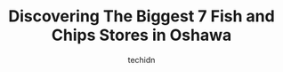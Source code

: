 ---
layout: ampstory
image: https://i0.wp.com/www.auto.or.id/wp-content/uploads/2023/06/daniel-patricks-bar-grill-0-oshawa-1686324422.jpeg?resize=640,853
author: techidn
featured: false
description: Oshawa, Ontario, Canada is a haven for Fish and Chips enthusiasts, boasting an impressive array of 7 top-notch establishments. Whether youre a seasoned connoisseur or simply curious to expl
title: Discovering The Biggest 7 Fish and Chips Stores in Oshawa
cover:
   title: Discovering The Biggest 7 Fish and Chips Stores in Oshawa
   subtitle: AUTO.OR.ID
   background: https://www.auto.or.id/wp-content/uploads/2023/06/daniel-patricks-bar-grill-0-oshawa-1686324422.jpeg

pages: 
 - layout: thirds
   top: <h1>#1 Red Lobster</h1>
   bottom: "<p>Really a very nice Red Lobster location with friendly staff and cozy atmosphere. The booths mat be a tad tight but big enough for a group of four. I recommend the Admiral</p>"
   background: https://www.auto.or.id/wp-content/uploads/2023/06/daniel-patricks-bar-grill-1-oshawa-1686324424.jpeg
   backgroundblur: true
 - layout: thirds
   top: <h1>#2 St. Louis Bar & Grill</h1>
   bottom: "<p>580 King St W Unit 1, Oshawa, ON L1J 7J1, Canada</p>"
   background: https://www.auto.or.id/wp-content/uploads/2023/06/daniel-patricks-bar-grill-2-oshawa-1686324424.jpeg
   cta:
      link: https://www.auto.or.id/discovering-the-biggest-7-fish-and-chips-stores-in-oshawa/
      text: Discovering The Biggest 7 Fish and Chips Stores in Oshawa
 - layout: thirds
   top: <h1>#3 The Crooked Uncle</h1>
   bottom: "<p>1180 Simcoe St N, Oshawa, ON L1G 4W8, Canada</p>"
   background: https://images.unsplash.com/photo-1623564493214-6137dff043ad?ixlib=rb-4.0.3&ixid=MnwxMjA3fDB8MHxwaG90by1wYWdlfHx8fGVufDB8fHx8&auto=format&fit=crop&w=640&h=853&q=80
   cta:
      link: https://www.auto.or.id/discovering-the-biggest-7-fish-and-chips-stores-in-oshawa/
      text: Discovering The Biggest 7 Fish and Chips Stores in Oshawa
 - layout: thirds
   top: <h1>#4 Hardy Johns Bar & Grill Oshawa</h1>
   bottom: "<p>50 Taunton Rd E Unit 1, Oshawa, ON L1G 3T7, Canada</p>"
   background: https://images.unsplash.com/photo-1623261788328-cf730e9f2667?ixlib=rb-4.0.3&ixid=MnwxMjA3fDB8MHxwaG90by1wYWdlfHx8fGVufDB8fHx8&auto=format&fit=crop&w=640&h=853&q=80
   cta:
      link: https://www.auto.or.id/discovering-the-biggest-7-fish-and-chips-stores-in-oshawa/
      text: Discovering The Biggest 7 Fish and Chips Stores in Oshawa
 - layout: thirds
   top: <h1>#5 Halibut House Fish and Chips Inc.</h1>
   bottom: "<p>288 Bloor St W, Oshawa, ON L1J 1P9, Canada</p>"
   background: https://images.unsplash.com/photo-1628188859552-132bbeac6204?ixlib=rb-4.0.3&ixid=MnwxMjA3fDB8MHxwaG90by1wYWdlfHx8fGVufDB8fHx8&auto=format&fit=crop&w=640&h=853&q=80
   cta:
      link: https://www.auto.or.id/discovering-the-biggest-7-fish-and-chips-stores-in-oshawa/
      text: Discovering The Biggest 7 Fish and Chips Stores in Oshawa
 - layout: thirds
   top: <h1>#6 Thornton Arms Pub & Grill</h1>
   bottom: "<p>575 Thornton Rd N Unit 2, Oshawa, ON L1J 8L5, Canada</p>"
   background: https://images.unsplash.com/photo-1602343104142-977847f39794?ixlib=rb-4.0.3&ixid=MnwxMjA3fDB8MHxwaG90by1wYWdlfHx8fGVufDB8fHx8&auto=format&fit=crop&w=640&h=853&q=80
   cta:
      link: https://www.auto.or.id/discovering-the-biggest-7-fish-and-chips-stores-in-oshawa/
      text: Discovering The Biggest 7 Fish and Chips Stores in Oshawa
 - layout: thirds
   top: <h1>#7 Halibut House Fish & Chips</h1>
   bottom: "<p>408 King St W, Oshawa, ON L1J 2K9, Canada</p>"
   background: https://images.unsplash.com/photo-1654159866298-e3c8ee93e43b?ixlib=rb-4.0.3&ixid=MnwxMjA3fDB8MHxwaG90by1wYWdlfHx8fGVufDB8fHx8&auto=format&fit=crop&w=640&h=853&q=80
   cta:
      link: https://www.auto.or.id/discovering-the-biggest-7-fish-and-chips-stores-in-oshawa/
      text: Discovering The Biggest 7 Fish and Chips Stores in Oshawa
 - layout: thirds
   middle: Continue reading...
   background: https://images.unsplash.com/photo-1665065337441-699748f75598?ixlib=rb-4.0.3&ixid=MnwxMjA3fDB8MHxwaG90by1wYWdlfHx8fGVufDB8fHx8&auto=format&fit=crop&w=640&h=853&q=80
   cta:
      link: https://www.auto.or.id/discovering-the-biggest-7-fish-and-chips-stores-in-oshawa/
      text: Discovering The Biggest 7 Fish and Chips Stores in Oshawa

---